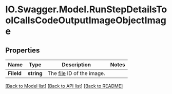 # IO.Swagger.Model.RunStepDetailsToolCallsCodeOutputImageObjectImage
## Properties

Name | Type | Description | Notes
------------ | ------------- | ------------- | -------------
**FileId** | **string** | The [file](/docs/api-reference/files) ID of the image. | 

[[Back to Model list]](../README.md#documentation-for-models) [[Back to API list]](../README.md#documentation-for-api-endpoints) [[Back to README]](../README.md)

